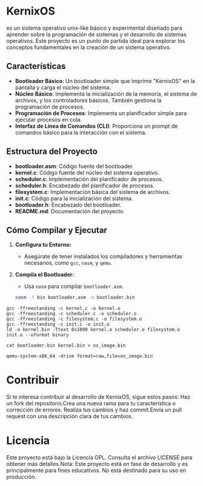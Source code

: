 # KernixOS
es un sistema operativo unix-like básico y experimental diseñado para aprender sobre la programación de sistemas y el desarrollo de sistemas operativos. Este proyecto es un punto de partida ideal para explorar los conceptos fundamentales en la creación de un sistema operativo.

## Características

- **Bootloader Básico**: Un bootloader simple que imprime "KernixOS" en la pantalla y carga el núcleo del sistema.
- **Núcleo Básico**: Implementa la inicialización de la memoria, el sistema de archivos, y los controladores básicos. También gestiona la programación de procesos.
- **Programación de Procesos**: Implementa un planificador simple para ejecutar procesos en cola.
- **Interfaz de Línea de Comandos (CLI)**: Proporciona un prompt de comandos básico para la interacción con el sistema.

## Estructura del Proyecto

- **bootloader.asm**: Código fuente del bootloader.
- **kernel.c**: Código fuente del núcleo del sistema operativo.
- **scheduler.c**: Implementación del planificador de procesos.
- **scheduler.h**: Encabezado del planificador de procesos.
- **filesystem.c**: Implementación básica del sistema de archivos.
- **init.c**: Código para la inicialización del sistema.
- **bootloader.h**: Encabezado del bootloader.
- **README.md**: Documentación del proyecto.

## Cómo Compilar y Ejecutar

1. **Configura tu Entorno:**
   - Asegúrate de tener instalados los compiladores y herramientas necesarios, como `gcc`, `nasm`, y `qemu`.

2. **Compila el Bootloader:**
   - Usa `nasm` para compilar `bootloader.asm`.
   ```bash
   nasm -f bin bootloader.asm -o bootloader.bin
  ``` 
gcc -ffreestanding -c kernel.c -o kernel.o
gcc -ffreestanding -c scheduler.c -o scheduler.o
gcc -ffreestanding -c filesystem.c -o filesystem.o
gcc -ffreestanding -c init.c -o init.o
ld -o kernel.bin -Ttext 0x1000 kernel.o scheduler.o filesystem.o init.o --oformat binary
```
```
cat bootloader.bin kernel.bin > os_image.bin
```
```
qemu-system-x86_64 -drive format=raw,file=os_image.bin
```

# Contribuir
Si te interesa contribuir al desarrollo de KernixOS, sigue estos pasos: Haz un fork del repositorio.Crea una nueva rama para tu característica o corrección de errores. Realiza tus cambios y haz commit.Envía un pull request con una descripción clara de tus cambios. 
# Licencia 
Este proyecto está bajo la Licencia GPL. Consulta el archivo LICENSE para obtener más detalles.Nota: Este proyecto está en fase de desarrollo y es principalmente para fines educativos. No está destinado para su uso en producción.
